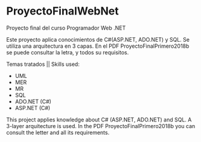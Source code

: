 # ProyectoFinalWebNet
Proyecto final del curso Programador Web .NET

Este proyecto aplica conocimientos de C#(ASP.NET, ADO.NET) y SQL. 
Se utiliza una arquitectura en 3 capas.
En el PDF ProyectoFinalPrimero2018b se puede consultar la letra, y todos su requisitos. 

Temas tratados || Skills used:
- UML
- MER
- MR
- SQL
- ADO.NET (C#)
- ASP.NET (C#)

This project applies knowledge about C# (ASP.NET, ADO.NET) and SQL.
A 3-layer arquitecture is used.
In the PDF ProyectoFinalPrimero2018b you can consult the letter and all its requirements.

